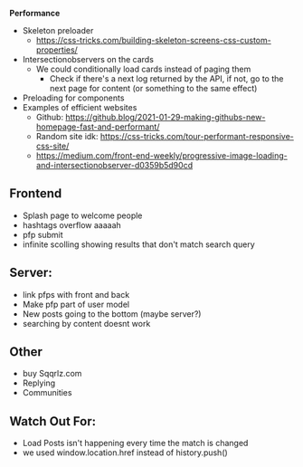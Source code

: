 **Performance**

-   Skeleton preloader
    -   https://css-tricks.com/building-skeleton-screens-css-custom-properties/
-   Intersectionobservers on the cards
    -   We could conditionally load cards instead of paging them
        -   Check if there's a next log returned by the API, if not, go to the next page for content (or something to the same effect)
-   Preloading for components
-   Examples of efficient websites
    -   Github: https://github.blog/2021-01-29-making-githubs-new-homepage-fast-and-performant/
    -   Random site idk: https://css-tricks.com/tour-performant-responsive-css-site/
    -   https://medium.com/front-end-weekly/progressive-image-loading-and-intersectionobserver-d0359b5d90cd

## **Frontend**

-   Splash page to welcome people
-   hashtags overflow aaaaah
-   pfp submit
-   infinite scolling showing results that don't match search query

## **Server:**

-   link pfps with front and back
-   Make pfp part of user model
-   New posts going to the bottom (maybe server?)
-   searching by content doesnt work

## **Other**

-   buy Sqqrlz.com
-   Replying
-   Communities

## **Watch Out For:**

-   Load Posts isn't happening every time the match is changed
-   we used window.location.href instead of history.push()
